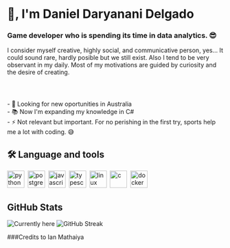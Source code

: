 # 👋, I'm Daniel Daryanani Delgado

### Game developer who is spending its time in data analytics. 😎

I consider myself creative, highly social, and communicative person, yes... It could sound rare, hardly posible but we still exist. Also I tend to be very observant in my daily. Most of my motivations are guided by curiosity and the desire of creating.

###

<p align="left"><br><br>- 🔭 Looking for new oportunities in Australia <br>- 📚 Now I'm expanding my knowledge in C# <br>- ⚡ Not relevant but important. For no perishing in the first try, sports help me a lot with coding. 😅 </p>

###

## 🛠 Language and tools


<p align="left">
<img src="https://cdn.jsdelivr.net/gh/devicons/devicon/icons/python/python-original.svg" alt="python" width="40" height="40"/>&nbsp;
<img src="https://cdn.jsdelivr.net/gh/devicons/devicon/icons/postgresql/postgresql-original.svg" alt="postgresql" width="40" height="40"/>&nbsp;
<img src="https://cdn.jsdelivr.net/gh/devicons/devicon/icons/javascript/javascript-original.svg" alt="javascript" width="40" height="40"/>&nbsp;
<img src="https://cdn.jsdelivr.net/gh/devicons/devicon/icons/typescript/typescript-original.svg" alt="typescript" width="40" height="40"/>&nbsp;
<img src="https://cdn.jsdelivr.net/gh/devicons/devicon/icons/linux/linux-original.svg" alt="linux" width="40" height="40"/>&nbsp;
<img src="https://cdn.jsdelivr.net/gh/devicons/devicon@latest/icons/csharp/csharp-original.svg" alt="c" width="40" height="40"/>&nbsp;
<img src="https://cdn.jsdelivr.net/gh/devicons/devicon/icons/docker/docker-plain-wordmark.svg" height="40" width="40" alt="docker logo" />

</p>



## GitHub Stats


<img src="https://github-readme-stats.vercel.app/api/top-langs/?username=D-Delni&layout=compact&theme=default" alt="Currently here" />
<img src="https://github-readme-streak-stats.herokuapp.com/?user=D-Delni&theme=default" alt="GitHub Streak" />


###Credits to Ian Mathaiya
